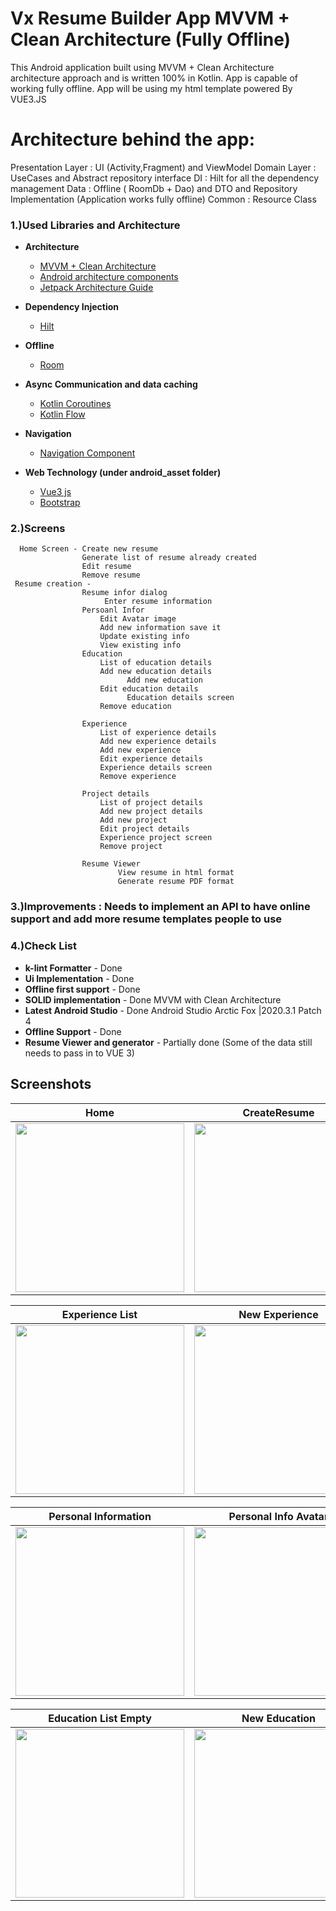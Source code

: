 # Vx Resume Builder App  MVVM + Clean Architecture (Fully Offline)
This  Android application built using MVVM + Clean Architecture architecture approach and is written 100% in Kotlin.
App is capable of working fully offline.
App will be using my html template powered By VUE3.JS

# Architecture behind the app:

Presentation Layer :   UI (Activity,Fragment) and ViewModel
Domain Layer :  UseCases and Abstract repository interface
DI : Hilt for all the dependency management
Data : Offline ( RoomDb + Dao) and  DTO and Repository Implementation (Application works fully offline)
Common : Resource Class

### 1.)Used Libraries and Architecture
- **Architecture**
    * [MVVM  + Clean Architecture](https://developer.android.com/jetpack/guide?gclid=Cj0KCQjwxdSHBhCdARIsAG6zhlVhsDIRhgPzGSshbH7BPyXgzTI9zPLZgxXP5V5ol3KFyCp-gFKZf4oaAgYOEALw_wcB&gclsrc=aw.ds)
    * [Android architecture components](https://developer.android.com/topic/libraries/architecture/index.html)
    * [Jetpack Architecture Guide](https://developer.android.com/jetpack/guide)

- **Dependency Injection**
    * [Hilt](https://dagger.dev/hilt/)
    
- **Offline**
    * [Room](https://square.github.io/retrofit/)

- **Async Communication and data caching**
    * [Kotlin Coroutines](https://developer.android.com/kotlin/coroutines?gclid=Cj0KCQjwxdSHBhCdARIsAG6zhlVAkTBk3eW_R4YZYvyGqNlX3PFEtQWBY0yjmGj74Flk5ZW6UDnu1V4aAsLeEALw_wcB&gclsrc=aw.ds)
    * [Kotlin Flow](https://developer.android.com/kotlin/flow)
  
- **Navigation**
    * [Navigation Component](https://developer.android.com/guide/navigation/navigation-getting-started)

- **Web Technology (under android_asset folder)**
    * [Vue3 js](https://vuejs.org/)
    * [Bootstrap ](https://getbootstrap.com/docs/5.1/getting-started/download/)

### 2.)Screens
      Home Screen - Create new resume
                    Generate list of resume already created
                    Edit resume
                    Remove resume
     Resume creation - 
                    Resume infor dialog
                         Enter resume information
                    Persoanl Infor 
                        Edit Avatar image
                        Add new information save it
                        Update existing info
                        View existing info
                    Education
                        List of education details
                        Add new education details
                              Add new education
                        Edit education details
                              Education details screen
                        Remove education

                    Experience
                        List of experience details
                        Add new experience details
                        Add new experience
                        Edit experience details
                        Experience details screen
                        Remove experience

                    Project details
                        List of project details
                        Add new project details
                        Add new project
                        Edit project details
                        Experience project screen
                        Remove project

                    Resume Viewer
                            View resume in html format
                            Generate resume PDF format



### 3.)Improvements : Needs to implement an API to have online support and add more resume templates people to use

### 4.)Check List
- **k-lint Formatter** - Done
- **Ui Implementation** - Done
- **Offline first support** - Done
- **SOLID implementation** - Done MVVM with Clean Architecture
- **Latest Android Studio** - Done Android Studio Arctic Fox |2020.3.1 Patch 4
- **Offline Support** - Done
- **Resume Viewer and generator** - Partially done (Some of the data still needs to pass in to VUE 3)


## Screenshots
Home |CreateResume | Home List
--- | --- | --- 
<img width="270"  src="https://user-images.githubusercontent.com/4921099/156979884-76e19a6a-15c4-49e9-b00e-de5d35e44184.png"> | <img width="270"  src="https://user-images.githubusercontent.com/4921099/156980141-bb710353-53cc-4a37-a9ab-8a4e1b2e960f.png"> | <img width="270"  src="https://user-images.githubusercontent.com/4921099/156980540-df7a52b1-9786-4f0a-b62a-2e2edb79a76a.png"> 

Experience List |New Experience | Experience Validator
--- | --- | --- 
<img width="270"  src="https://user-images.githubusercontent.com/4921099/156952960-8dfce6df-41e8-4e10-b515-5a80db1309aa.png"> | <img width="270"  src="https://user-images.githubusercontent.com/4921099/156952969-e1600909-abee-490f-b8e3-77c03c754424.png"> | <img width="270"  src="https://user-images.githubusercontent.com/4921099/156981587-be71a063-0065-439e-9276-07c2cbdedf2d.png"> 


Personal Information |Personal Info Avatar | Personal infor Validator
--- | --- | --- 
<img width="270"  src="https://user-images.githubusercontent.com/4921099/156983201-c593a946-25eb-41b7-8660-b7ee879b34f9.png"> | <img width="270"  src="https://user-images.githubusercontent.com/4921099/156983272-90459483-d151-4cb9-a46d-2507e50daec2.png"> | <img width="270"  src="https://user-images.githubusercontent.com/4921099/156983326-5aafd6fc-f4df-4986-af9c-821bc8f31daa.png"> 

Education List Empty |New Education | Education List with data
--- | --- | --- 
<img width="270"  src="https://user-images.githubusercontent.com/4921099/156987964-3a6ee353-c72b-45ef-bd85-1427d053a883.png"> | <img width="270"  src="https://user-images.githubusercontent.com/4921099/156988175-0f8aa021-91e4-459b-998c-7bb0624120d8.png"> | <img width="270"  src="https://user-images.githubusercontent.com/4921099/156988294-28ee0884-ebfb-46e4-9c78-2f6a1b7df166.png"> 






